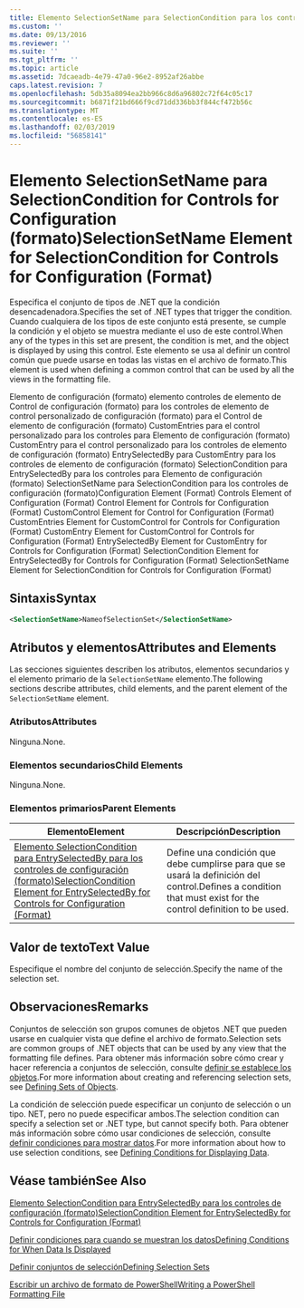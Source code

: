 ```yaml
---
title: Elemento SelectionSetName para SelectionCondition para los controles de configuración (formato) | Microsoft Docs
ms.custom: ''
ms.date: 09/13/2016
ms.reviewer: ''
ms.suite: ''
ms.tgt_pltfrm: ''
ms.topic: article
ms.assetid: 7dcaeadb-4e79-47a0-96e2-8952af26abbe
caps.latest.revision: 7
ms.openlocfilehash: 5db35a8094ea2bb966c8d6a96802c72f64c05c17
ms.sourcegitcommit: b6871f21bd666f9cd71dd336bb3f844cf472b56c
ms.translationtype: MT
ms.contentlocale: es-ES
ms.lasthandoff: 02/03/2019
ms.locfileid: "56858141"
---
```

# <a name="selectionsetname-element-for-selectioncondition-for-controls-for-configuration-format"></a><span data-ttu-id="26022-102">Elemento SelectionSetName para SelectionCondition for Controls for Configuration (formato)</span><span class="sxs-lookup"><span data-stu-id="26022-102">SelectionSetName Element for SelectionCondition for Controls for Configuration (Format)</span></span>

<span data-ttu-id="26022-103">Especifica el conjunto de tipos de .NET que la condición desencadenadora.</span><span class="sxs-lookup"><span data-stu-id="26022-103">Specifies the set of .NET types that trigger the condition.</span></span> <span data-ttu-id="26022-104">Cuando cualquiera de los tipos de este conjunto está presente, se cumple la condición y el objeto se muestra mediante el uso de este control.</span><span class="sxs-lookup"><span data-stu-id="26022-104">When any of the types in this set are present, the condition is met, and the object is displayed by using this control.</span></span> <span data-ttu-id="26022-105">Este elemento se usa al definir un control común que puede usarse en todas las vistas en el archivo de formato.</span><span class="sxs-lookup"><span data-stu-id="26022-105">This element is used when defining a common control that can be used by all the views in the formatting file.</span></span>

<span data-ttu-id="26022-106">Elemento de configuración (formato) elemento controles de elemento de Control de configuración (formato) para los controles de elemento de control personalizado de configuración (formato) para el Control de elemento de configuración (formato) CustomEntries para el control personalizado para los controles para Elemento de configuración (formato) CustomEntry para el control personalizado para los controles de elemento de configuración (formato) EntrySelectedBy para CustomEntry para los controles de elemento de configuración (formato) SelectionCondition para EntrySelectedBy para los controles para Elemento de configuración (formato) SelectionSetName para SelectionCondition para los controles de configuración (formato)</span><span class="sxs-lookup"><span data-stu-id="26022-106">Configuration Element (Format) Controls Element of Configuration (Format) Control Element for Controls for Configuration (Format) CustomControl Element for Control for Configuration (Format) CustomEntries Element for CustomControl for Controls for Configuration (Format) CustomEntry Element for CustomControl for Controls for Configuration (Format) EntrySelectedBy Element for CustomEntry for Controls for Configuration (Format) SelectionCondition Element for EntrySelectedBy for Controls for Configuration (Format) SelectionSetName Element for SelectionCondition for Controls for Configuration (Format)</span></span>

## <a name="syntax"></a><span data-ttu-id="26022-107">Sintaxis</span><span class="sxs-lookup"><span data-stu-id="26022-107">Syntax</span></span>

```xml
<SelectionSetName>NameofSelectionSet</SelectionSetName>
```

## <a name="attributes-and-elements"></a><span data-ttu-id="26022-108">Atributos y elementos</span><span class="sxs-lookup"><span data-stu-id="26022-108">Attributes and Elements</span></span>

<span data-ttu-id="26022-109">Las secciones siguientes describen los atributos, elementos secundarios y el elemento primario de la `SelectionSetName` elemento.</span><span class="sxs-lookup"><span data-stu-id="26022-109">The following sections describe attributes, child elements, and the parent element of the `SelectionSetName` element.</span></span>

### <a name="attributes"></a><span data-ttu-id="26022-110">Atributos</span><span class="sxs-lookup"><span data-stu-id="26022-110">Attributes</span></span>

<span data-ttu-id="26022-111">Ninguna.</span><span class="sxs-lookup"><span data-stu-id="26022-111">None.</span></span>

### <a name="child-elements"></a><span data-ttu-id="26022-112">Elementos secundarios</span><span class="sxs-lookup"><span data-stu-id="26022-112">Child Elements</span></span>

<span data-ttu-id="26022-113">Ninguna.</span><span class="sxs-lookup"><span data-stu-id="26022-113">None.</span></span>

### <a name="parent-elements"></a><span data-ttu-id="26022-114">Elementos primarios</span><span class="sxs-lookup"><span data-stu-id="26022-114">Parent Elements</span></span>

|<span data-ttu-id="26022-115">Elemento</span><span class="sxs-lookup"><span data-stu-id="26022-115">Element</span></span>|<span data-ttu-id="26022-116">Descripción</span><span class="sxs-lookup"><span data-stu-id="26022-116">Description</span></span>|
|-------------|-----------------|
|[<span data-ttu-id="26022-117">Elemento SelectionCondition para EntrySelectedBy para los controles de configuración (formato)</span><span class="sxs-lookup"><span data-stu-id="26022-117">SelectionCondition Element for EntrySelectedBy for Controls for Configuration (Format)</span></span>](./selectioncondition-element-for-entryselectedby-for-controls-for-configuration-format.md)|<span data-ttu-id="26022-118">Define una condición que debe cumplirse para que se usará la definición del control.</span><span class="sxs-lookup"><span data-stu-id="26022-118">Defines a condition that must exist for the control definition to be used.</span></span>|

## <a name="text-value"></a><span data-ttu-id="26022-119">Valor de texto</span><span class="sxs-lookup"><span data-stu-id="26022-119">Text Value</span></span>

<span data-ttu-id="26022-120">Especifique el nombre del conjunto de selección.</span><span class="sxs-lookup"><span data-stu-id="26022-120">Specify the name of the selection set.</span></span>

## <a name="remarks"></a><span data-ttu-id="26022-121">Observaciones</span><span class="sxs-lookup"><span data-stu-id="26022-121">Remarks</span></span>

<span data-ttu-id="26022-122">Conjuntos de selección son grupos comunes de objetos .NET que pueden usarse en cualquier vista que define el archivo de formato.</span><span class="sxs-lookup"><span data-stu-id="26022-122">Selection sets are common groups of .NET objects that can be used by any view that the formatting file defines.</span></span> <span data-ttu-id="26022-123">Para obtener más información sobre cómo crear y hacer referencia a conjuntos de selección, consulte [definir se establece los objetos](./defining-selection-sets.md).</span><span class="sxs-lookup"><span data-stu-id="26022-123">For more information about creating and referencing selection sets, see [Defining Sets of Objects](./defining-selection-sets.md).</span></span>

<span data-ttu-id="26022-124">La condición de selección puede especificar un conjunto de selección o un tipo. NET, pero no puede especificar ambos.</span><span class="sxs-lookup"><span data-stu-id="26022-124">The selection condition can specify a selection set or .NET type, but cannot specify both.</span></span> <span data-ttu-id="26022-125">Para obtener más información sobre cómo usar condiciones de selección, consulte [definir condiciones para mostrar datos](./defining-conditions-for-displaying-data.md).</span><span class="sxs-lookup"><span data-stu-id="26022-125">For more information about how to use selection conditions, see [Defining Conditions for Displaying Data](./defining-conditions-for-displaying-data.md).</span></span>

## <a name="see-also"></a><span data-ttu-id="26022-126">Véase también</span><span class="sxs-lookup"><span data-stu-id="26022-126">See Also</span></span>

[<span data-ttu-id="26022-127">Elemento SelectionCondition para EntrySelectedBy para los controles de configuración (formato)</span><span class="sxs-lookup"><span data-stu-id="26022-127">SelectionCondition Element for EntrySelectedBy for Controls for Configuration (Format)</span></span>](./selectioncondition-element-for-entryselectedby-for-controls-for-configuration-format.md)

[<span data-ttu-id="26022-128">Definir condiciones para cuando se muestran los datos</span><span class="sxs-lookup"><span data-stu-id="26022-128">Defining Conditions for When Data Is Displayed</span></span>](./defining-conditions-for-displaying-data.md)

[<span data-ttu-id="26022-129">Definir conjuntos de selección</span><span class="sxs-lookup"><span data-stu-id="26022-129">Defining Selection Sets</span></span>](./defining-selection-sets.md)

[<span data-ttu-id="26022-130">Escribir un archivo de formato de PowerShell</span><span class="sxs-lookup"><span data-stu-id="26022-130">Writing a PowerShell Formatting File</span></span>](./writing-a-powershell-formatting-file.md)
